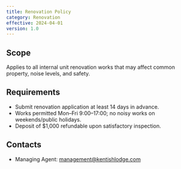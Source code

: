 ```yaml
---
title: Renovation Policy
category: Renovation
effective: 2024-04-01
version: 1.0
---
```


## Scope
Applies to all internal unit renovation works that may affect common property, noise levels, and safety.

## Requirements
- Submit renovation application at least 14 days in advance.
- Works permitted Mon–Fri 9:00–17:00; no noisy works on weekends/public holidays.
- Deposit of $1,000 refundable upon satisfactory inspection.

## Contacts
- Managing Agent: management@kentishlodge.com
